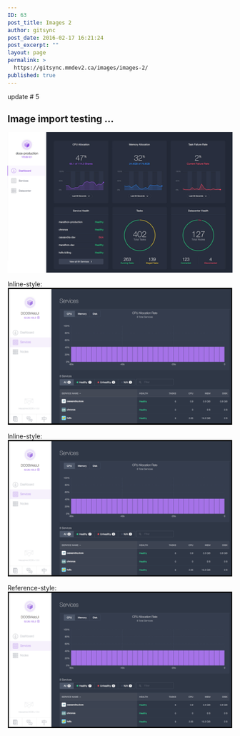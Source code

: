 ```yaml
---
ID: 63
post_title: Images 2
author: gitsync
post_date: 2016-02-17 16:21:24
post_excerpt: ""
layout: page
permalink: >
  https://gitsync.mmdev2.ca/images/images-2/
published: true
---
```

update # 5

## Image import testing ...

![alt text][1]

Inline-style: ![alt text][2]

Inline-style: ![alt text][2]

Reference-style: ![alt text][3]

 [1]: /assets/images/device-browser-content-screen-right.jpg "Logo Title Text 1"
 [2]: /assets/images/services.png "Logo Title Text 1"
 [3]: /assets/images/services.png "Logo Title Text 2"